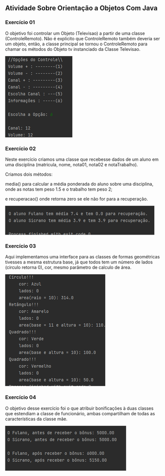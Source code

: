 ## Atividade Sobre Orientação a Objetos Com Java


### Exercício 01
O objetivo foi controlar um Objeto (Televisao) a partir de uma classe (ControleRemoto). Não é explicito que ControleRemoto também deveria ser um objeto, então, a classe principal se tornou o ControleRemoto para chamar os métodos do Objeto tv instanciado da Classe Televisao.

![](exercicio01.png)

### Exercício 02

Neste exercício criamos uma classe que recebesse dados de um aluno em uma disciplina (matricula, nome, nota01, nota02 e notaTrabalho).

Criamos dois métodos:

media() para calcular a média ponderada do aluno sobre uma disciplina, onde as notas tem peso 1.5 e o trabalho tem peso 2;

e recuperacao() onde retorna zero se ele não for para a recuperação.

![](exercicio02.png)

### Exercício 03

Aqui implementamos uma interface para as classes de formas geométricas tivesses a mesma estrutura base, já que todos tem um número de lados (circulo retorna 0), cor, mesmo parâmetro de calculo de área.

![](exercicio03.png)

### Exercício 04

O objetivo desse exercício foi o que atribuir bonificações à duas classes que estendiam a classe de funcionário, ambas compartilham de todas as características da classe mãe. 


![](exercicio04.png)